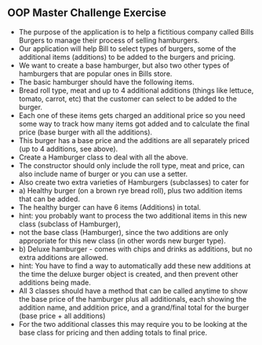 ## OOP Master Challenge Exercise

- The purpose of the application is to help a fictitious company called Bills Burgers to manage
  their process of selling hamburgers.
- Our application will help Bill to select types of burgers, some of the additional items (additions) to
  be added to the burgers and pricing.
- We want to create a base hamburger, but also two other types of hamburgers that are popular ones in Bills store.
- The basic hamburger should have the following items.
- Bread roll type, meat and up to 4 additional additions (things like lettuce, tomato, carrot, etc) that
  the customer can select to be added to the burger.
- Each one of these items gets charged an additional price so you need some way to track how many items got added
  and to calculate the final price (base burger with all the additions).
- This burger has a base price and the additions are all separately priced (up to 4 additions, see above).
- Create a Hamburger class to deal with all the above.
- The constructor should only include the roll type, meat and price, can also include name of burger or you
  can use a setter.
- Also create two extra varieties of Hamburgers (subclasses) to cater for
- a) Healthy burger (on a brown rye bread roll), plus two addition items that can be added.
- The healthy burger can have 6 items (Additions) in total.
- hint: you probably want to process the two additional items in this new class (subclass of Hamburger),
- not the base class (Hamburger), since the two additions are only appropriate for this new class
  (in other words new burger type).
- b) Deluxe hamburger - comes with chips and drinks as additions, but no extra additions are allowed.
- hint: You have to find a way to automatically add these new additions at the time the deluxe burger
  object is created, and then prevent other additions being made.
- All 3 classes should have a method that can be called anytime to show the base price of the hamburger
  plus all additionals, each showing the addition name, and addition price, and a grand/final total for the
  burger (base price + all additions)
- For the two additional classes this may require you to be looking at the base class for pricing and then
  adding totals to final price.
